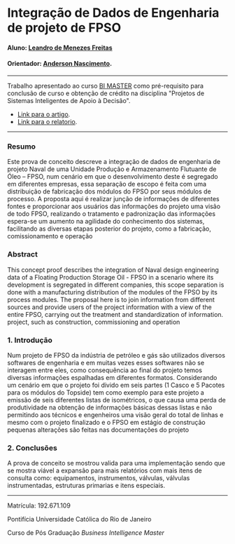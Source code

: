 # Integração de Dados de Engenharia de projeto de FPSO

#### Aluno: [Leandro de Menezes Freitas](https://github.com/LeandroLMH)
#### Orientador: [Anderson Nascimento](https://https://github.com/insightds).

---

Trabalho apresentado ao curso [BI MASTER](https://ica.puc-rio.ai/bi-master) como pré-requisito para conclusão de curso e obtenção de crédito na disciplina "Projetos de Sistemas Inteligentes de Apoio à Decisão".

- [Link para o artigo](https://github.com/LeandroLMH/PoC_BiMaster/blob/main/Artigo_integra%C3%A7%C3%A3o%20pipeline_A.pdf). 
- [Link para o relatorio](https://github.com/LeandroLMH/PoC_BiMaster/blob/main/Relatorio-Linhas%20de%20Processo-FPSO_0.pbix). 
---

### Resumo

Este prova de conceito descreve a integração de dados de engenharia de projeto Naval de uma Unidade Produção e Armazenamento Flutuante de Óleo – FPSO, num cenário em que o desenvolvimento deste é segregado em diferentes empresas, essa separação de escopo é feita com uma distribuição de fabricação dos módulos do FPSO por seus módulos de processo. A proposta aqui é realizar junção de informações de diferentes fontes e proporcionar aos usuários das informações do projeto uma visão de todo FPSO, realizando o tratamento e padronização das informações espera-se um aumento na agilidade do conhecimento dos sistemas, facilitando as diversas etapas posterior do projeto, como a fabricação, comissionamento e operação

### Abstract

This concept proof describes the integration of Naval design engineering data of a Floating Production Storage Oil - FPSO in a scenario where its development is segregated in different companies, this scope separation is done with a manufacturing distribution of the modules of the FPSO by its process modules. The proposal here is to join information from different sources and provide users of the project information with a view of the entire FPSO, carrying out the treatment and standardization of information. project, such as construction, commissioning and operation

### 1. Introdução

Num projeto de FPSO da indústria de petróleo e gás são utilizados diversos softwares de engenharia e em muitas vezes esses softwares não se interagem entre eles, como consequência ao final do projeto temos diversas informações espalhadas em diferentes formatos. Considerando um cenário em que o projeto foi divido em seis partes (1 Casco e 5 Pacotes para os módulos do Topside) tem como exemplo para este projeto a emissão de seis diferentes listas de isométricos, o que causa uma perda de produtividade na obtenção de informações básicas dessas listas e não permitindo aos técnicos e engenheiros uma visão geral do total de linhas e mesmo com o projeto finalizado e o FPSO em estágio de construção pequenas alterações são feitas nas documentações do projeto


### 2. Conclusões

A prova de conceito se mostrou valida para uma implementação sendo que se mostra viável a expansão para mais relatórios com mais itens de consulta como: equipamentos, instrumentos, válvulas, válvulas instrumentadas, estruturas primarias e itens especiais.

---

Matrícula: 192.671.109

Pontifícia Universidade Católica do Rio de Janeiro

Curso de Pós Graduação *Business Intelligence Master*
